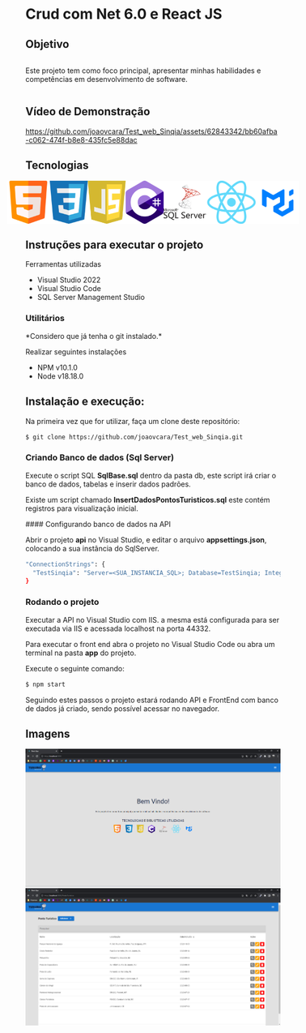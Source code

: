 <h1>
  Crud com Net 6.0 e React JS
</h1>

## Objetivo
<div style="display: flex; justify-content: center">  
  <p style="text-align: left">Este projeto tem como foco principal, apresentar minhas habilidades e competências em desenvolvimento de software.</p>
</div>

## Vídeo de Demonstração

https://github.com/joaovcara/Test_web_Sinqia/assets/62843342/bb60afba-c062-474f-b8e8-435fc5e88dac

## Tecnologias
<div style="display: flex; justify-content: center">
    <img alt="CSharp" src="https://github.com/joaovcara/Test_web_Sinqia/blob/main/app/src/assets/img/html.png?raw=true" height="85px"/>
    <img alt="CSharp" src="https://github.com/joaovcara/Test_web_Sinqia/blob/main/app/src/assets/img/css.png?raw=true" height="85px"/>
    <img alt="CSharp" src="https://github.com/joaovcara/Test_web_Sinqia/blob/main/app/src/assets/img/js.png?raw=true" height="85px"/>
    <img alt="CSharp" src="https://github.com/joaovcara/Test_web_Sinqia/blob/main/app/src/assets/img/csharp.png?raw=true" height="85px"/>
    <img alt="CSharp" src="https://github.com/joaovcara/Test_web_Sinqia/blob/main/app/src/assets/img/sql.png?raw=true" height="85px"/>
    <img alt="CSharp" src="https://github.com/joaovcara/Test_web_Sinqia/blob/main/app/src/assets/img/react.png?raw=true" height="85px"/>
    <img alt="CSharp" src="https://github.com/joaovcara/Test_web_Sinqia/blob/main/app/src/assets/img/mui.png?raw=true" height="85px"/>
</div>

## Instruções para executar o projeto  
<div>
  <p>Ferramentas utilizadas</p>
  <ul>
    <li>Visual Studio 2022</li>
    <li>Visual Studio Code</li>
    <li>SQL Server Management Studio</li>  
  <ul>
</div>

### Utilitários

  <p style="text-align: left">*Considero que já tenha o git instalado.*</p>
  
  <p style="text-align: left">Realizar seguintes instalações</p>

  <ul>
    <li>NPM v10.1.0</li>
    <li>Node v18.18.0</li>
  </ul>
  
## Instalação e execução:

Na primeira vez que for utilizar, faça um clone deste repositório:

```bash
$ git clone https://github.com/joaovcara/Test_web_Sinqia.git
```

### Criando Banco de dados (Sql Server)

  <p style="text-align: left">Execute o script SQL <strong>SqlBase.sql</strong> dentro da pasta db, este script irá criar o banco de dados, tabelas e inserir dados padrões.</p>
  <p style="text-align: left">Existe um script chamado <strong>InsertDadosPontosTuristicos.sql</strong> este contém registros para visualização inicial.</p>
  #### Configurando banco de dados na API
  <p style="text-align: left">Abrir o projeto <strong>api</strong> no Visual Studio, e editar o arquivo <strong>appsettings.json</strong>, colocando a sua instância do SqlServer.</p>

  ```bash
  "ConnectionStrings": {
    "TestSinqia": "Server=<SUA_INSTANCIA_SQL>; Database=TestSinqia; Integrated Security=True; trustServerCertificate=true"
  }
  ```  

### Rodando o projeto
  <p style="text-align: left">Executar a API no Visual Studio com IIS. a mesma está configurada para ser executada via IIS e acessada localhost na porta 44332.
  </p>

  <p style="text-align: left">Para executar o front end abra o projeto no Visual Studio Code ou abra um terminal na pasta <strong>app</strong> do projeto.</p>

  <p>Execute o seguinte comando:</p>

  ```bash
  $ npm start
  ```

  <p>Seguindo estes passos o projeto estará rodando API e FrontEnd com banco  de dados já criado, sendo possível acessar no navegador.</p>

## Imagens
 <img alt="CSharp" src="https://github.com/joaovcara/Test_web_Sinqia/blob/main/app/src/assets/img/photos/HomeSystem.png?raw=true" height="auto"/>
 <img alt="CSharp" src="https://github.com/joaovcara/Test_web_Sinqia/blob/main/app/src/assets/img/photos/PontoTuristico.png?raw=true" height="auto"/>
  
  
